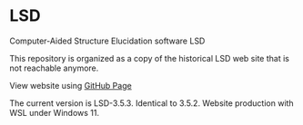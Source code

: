 # LSD
Computer-Aided Structure Elucidation software LSD
 
This repository is organized as a copy of the historical LSD web site that is not reachable anymore.

View website using [GitHub Page](https://nuzillard.github.io/LSD/)

The current version is LSD-3.5.3. Identical to 3.5.2. Website production with WSL under Windows 11.
